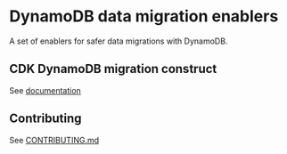 # DynamoDB data migration enablers

A set of enablers for safer data migrations with DynamoDB.

## CDK DynamoDB migration construct

See [documentation](./cdk-dynamodb-migrator/README.md)

## Contributing

See [CONTRIBUTING.md](./CONTRIBUTING.md)
